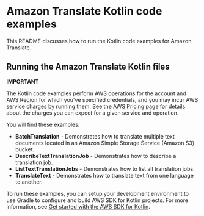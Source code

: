# Amazon Translate Kotlin code examples

This README discusses how to run the Kotlin code examples for Amazon Translate.

## Running the Amazon Translate Kotlin files

**IMPORTANT**

The Kotlin code examples perform AWS operations for the account and AWS Region for which you've specified credentials, and you may incur AWS service charges by running them. See the [AWS Pricing page](https://aws.amazon.com/pricing/) for details about the charges you can expect for a given service and operation.

You will find these examples: 

- **BatchTranslation** - Demonstrates how to translate multiple text documents located in an Amazon Simple Storage Service (Amazon S3) bucket.
- **DescribeTextTranslationJob** - Demonstrates how to describe a translation job.
- **ListTextTranslationJobs** - Demonstrates how to list all translation jobs.
- **TranslateText** - Demonstrates how to translate text from one language to another.

To run these examples, you can setup your development environment to use Gradle to configure and build AWS SDK for Kotlin projects. For more information, 
see [Get started with the AWS SDK for Kotlin](https://docs.aws.amazon.com/sdk-for-kotlin/latest/developer-guide/setup.html). 
